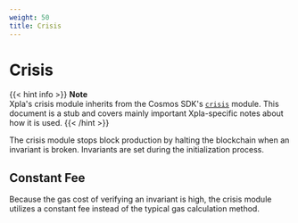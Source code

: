 ```yaml
---
weight: 50
title: Crisis
---
```


# Crisis

{{< hint info >}}
**Note**  
Xpla's crisis module inherits from the Cosmos SDK's [`crisis`](https://docs.cosmos.network/master/modules/crisis/) module. This document is a stub and covers mainly important Xpla-specific notes about how it is used.
{{< /hint >}}

The crisis module stops block production by halting the blockchain when an invariant is broken. Invariants are set during the initialization process.

## Constant Fee

Because the gas cost of verifying an invariant is high, the crisis module utilizes a constant fee instead of the typical gas calculation method.
